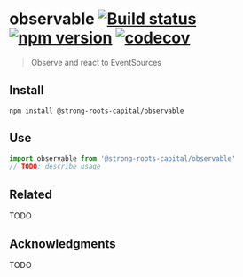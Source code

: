 # observable [![Build status](https://travis-ci.org/strong-roots-capital/observable.svg?branch=master)](https://travis-ci.org/strong-roots-capital/observable) [![npm version](https://img.shields.io/npm/v/@strong-roots-capital/observable.svg)](https://npmjs.org/package/@strong-roots-capital/observable) [![codecov](https://codecov.io/gh/strong-roots-capital/observable/branch/master/graph/badge.svg)](https://codecov.io/gh/strong-roots-capital/observable)

> Observe and react to EventSources

## Install

``` shell
npm install @strong-roots-capital/observable
```

## Use

``` typescript
import observable from '@strong-roots-capital/observable'
// TODO: describe usage
```

## Related

TODO

## Acknowledgments

TODO
